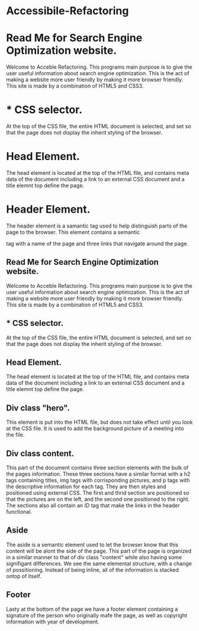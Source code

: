 # Accessibile-Refactoring

# Read Me for Search Engine Optimization website. 

Welcome to Acceble Refactoring. This programs main purpose is to give the user useful information about search engine
optimization. This is the act of making a website more user friendly by making it more browser friendly. This site is
made by a combination of HTML5 and CSS3. 

# * CSS selector.

At the top of the CSS file, the entire HTML document is selected, and set so that the page does not display the inherit
styling of the browser.

# Head Element.

The head element is located at the top of the HTML file, and contains meta data of the document including a link to an
external CSS document and a title elemnt top define the page. 

# Header Element.

The header element is a samantic tag used to help distinguish parts of the page to the browser. This element contains
a semantic <nav> tag with a name of the page and three links that navigate around the page.

# Read Me for Search Engine Optimization website. 

Welcome to Acceble Refactoring. This programs main purpose is to give the user useful information about search engine optimization. This is the act of making a website more user friendly by making it more browser friendly. This site is made by a combination of HTML5 and CSS3. 

# * CSS selector.

At the top of the CSS file, the entire HTML document is selected, and set so that the page does not display the inherit styling of the browser.

# Head Element.

The head element is located at the top of the HTML file, and contains meta data of the document including a link to an external CSS document and a title elemnt top define the page. 

# Div class "hero".

This element is put into the HTML file, but does not take effect until you look at the CSS file. It is used to add the background picture of a meeting into the file.

# Div class content.

This part of the document contains three section elements with the bulk of the pages information. These three sections have a similar format with a h2 tags containing titles, img tags with corrisponding pictures, and p tags with the descriptive information for each tag. They are then styles and positioned using external CSS. The first and thrid section are positioned so that the pictures are on the left, and the second one positioned to the right. The sections also all contain an ID tag that make the links in the header functional. 

# Aside

The aside is a semantic element used to let the browser know that this content will be alont the side of the page. This part of the page is organized in a similar manner to that of div class "content" while also having some signifigant differences. We see the same elemental structure, with a change of possitioning. Instead of being inline, all of the information is stacked ontop of itself. 

# Footer

Lasty at the bottom of the page we have a footer element containing a signature of the person who originally mafe the page, as well as copyright information with year of development.  
